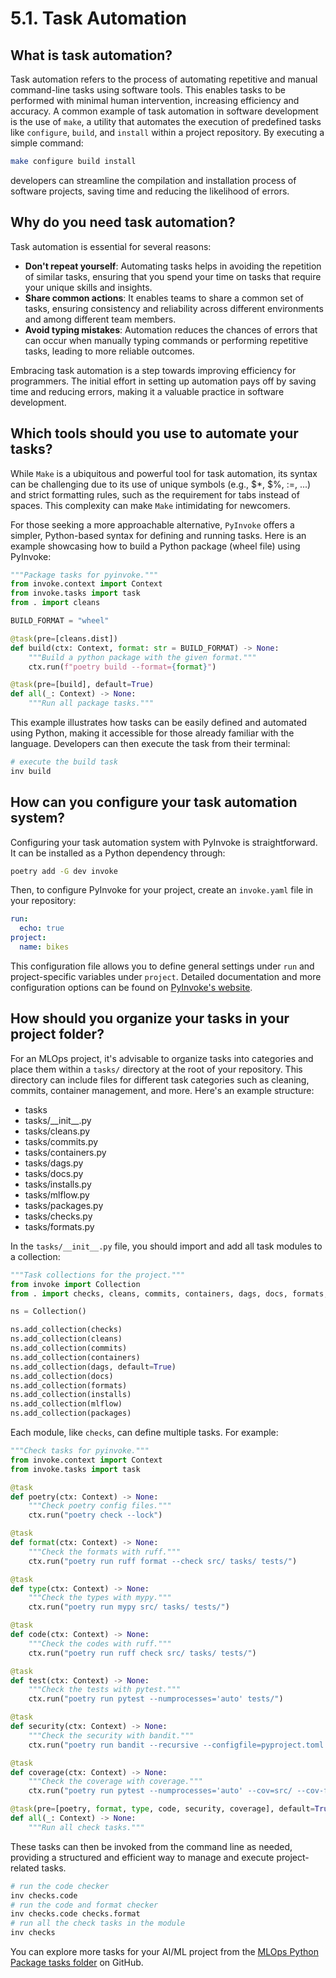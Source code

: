 # 5.1. Task Automation

## What is task automation?

Task automation refers to the process of automating repetitive and manual command-line tasks using software tools. This enables tasks to be performed with minimal human intervention, increasing efficiency and accuracy. A common example of task automation in software development is the use of `make`, a utility that automates the execution of predefined tasks like `configure`, `build`, and `install` within a project repository. By executing a simple command:

```bash
make configure build install
```

developers can streamline the compilation and installation process of software projects, saving time and reducing the likelihood of errors.

## Why do you need task automation?

Task automation is essential for several reasons:

- **Don't repeat yourself**: Automating tasks helps in avoiding the repetition of similar tasks, ensuring that you spend your time on tasks that require your unique skills and insights.
- **Share common actions**: It enables teams to share a common set of tasks, ensuring consistency and reliability across different environments and among different team members.
- **Avoid typing mistakes**: Automation reduces the chances of errors that can occur when manually typing commands or performing repetitive tasks, leading to more reliable outcomes.

Embracing task automation is a step towards improving efficiency for programmers. The initial effort in setting up automation pays off by saving time and reducing errors, making it a valuable practice in software development.

## Which tools should you use to automate your tasks?

While `Make` is a ubiquitous and powerful tool for task automation, its syntax can be challenging due to its use of unique symbols (e.g., $*, $%, :=, ...) and strict formatting rules, such as the requirement for tabs instead of spaces. This complexity can make `Make` intimidating for newcomers.

For those seeking a more approachable alternative, `PyInvoke` offers a simpler, Python-based syntax for defining and running tasks. Here is an example showcasing how to build a Python package (wheel file) using PyInvoke:

```python
"""Package tasks for pyinvoke."""
from invoke.context import Context
from invoke.tasks import task
from . import cleans

BUILD_FORMAT = "wheel"

@task(pre=[cleans.dist])
def build(ctx: Context, format: str = BUILD_FORMAT) -> None:
    """Build a python package with the given format."""
    ctx.run(f"poetry build --format={format}")

@task(pre=[build], default=True)
def all(_: Context) -> None:
    """Run all package tasks."""
```

This example illustrates how tasks can be easily defined and automated using Python, making it accessible for those already familiar with the language. Developers can then execute the task from their terminal:

```bash
# execute the build task
inv build
```

## How can you configure your task automation system?

Configuring your task automation system with PyInvoke is straightforward. It can be installed as a Python dependency through:

```bash
poetry add -G dev invoke
```

Then, to configure PyInvoke for your project, create an `invoke.yaml` file in your repository:

```yaml
run:
  echo: true
project:
  name: bikes
```

This configuration file allows you to define general settings under `run` and project-specific variables under `project`. Detailed documentation and more configuration options can be found on [PyInvoke's website](https://docs.pyinvoke.org/en/latest/index.html).

## How should you organize your tasks in your project folder?

For an MLOps project, it's advisable to organize tasks into categories and place them within a `tasks/` directory at the root of your repository. This directory can include files for different task categories such as cleaning, commits, container management, and more. Here's an example structure:

- tasks
- tasks/\_\_init\_\_.py
- tasks/cleans.py
- tasks/commits.py
- tasks/containers.py
- tasks/dags.py
- tasks/docs.py
- tasks/installs.py
- tasks/mlflow.py
- tasks/packages.py
- tasks/checks.py
- tasks/formats.py

In the `tasks/__init__.py` file, you should import and add all task modules to a collection:

```python
"""Task collections for the project."""
from invoke import Collection
from . import checks, cleans, commits, containers, dags, docs, formats, installs, mlflow, packages

ns = Collection()

ns.add_collection(checks)
ns.add_collection(cleans)
ns.add_collection(commits)
ns.add_collection(containers)
ns.add_collection(dags, default=True)
ns.add_collection(docs)
ns.add_collection(formats)
ns.add_collection(installs)
ns.add_collection(mlflow)
ns.add_collection(packages)
```

Each module, like `checks`, can define multiple tasks. For example:

```python
"""Check tasks for pyinvoke."""
from invoke.context import Context
from invoke.tasks import task

@task
def poetry(ctx: Context) -> None:
    """Check poetry config files."""
    ctx.run("poetry check --lock")

@task
def format(ctx: Context) -> None:
    """Check the formats with ruff."""
    ctx.run("poetry run ruff format --check src/ tasks/ tests/")

@task
def type(ctx: Context) -> None:
    """Check the types with mypy."""
    ctx.run("poetry run mypy src/ tasks/ tests/")

@task
def code(ctx: Context) -> None:
    """Check the codes with ruff."""
    ctx.run("poetry run ruff check src/ tasks/ tests/")

@task
def test(ctx: Context) -> None:
    """Check the tests with pytest."""
    ctx.run("poetry run pytest --numprocesses='auto' tests/")

@task
def security(ctx: Context) -> None:
    """Check the security with bandit."""
    ctx.run("poetry run bandit --recursive --configfile=pyproject.toml src/")

@task
def coverage(ctx: Context) -> None:
    """Check the coverage with coverage."""
    ctx.run("poetry run pytest --numprocesses='auto' --cov=src/ --cov-fail-under=80 tests/")

@task(pre=[poetry, format, type, code, security, coverage], default=True)
def all(_: Context) -> None:
    """Run all check tasks."""
```

These tasks can then be invoked from the command line as needed, providing a structured and efficient way to manage and execute project-related tasks.

```bash
# run the code checker
inv checks.code
# run the code and format checker
inv checks.code checks.format
# run all the check tasks in the module
inv checks
```

You can explore more tasks for your AI/ML project from the [MLOps Python Package tasks folder](https://github.com/fmind/mlops-python-package/tree/main/tasks) on GitHub.
